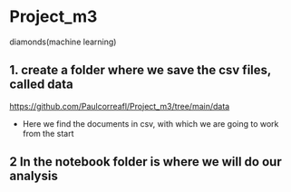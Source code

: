 # Project_m3
diamonds(machine learning)
## 1. create a folder where we save the csv files, called data
https://github.com/Paulcorreafl/Project_m3/tree/main/data
- Here we find the documents in csv, with which we are going to work from the start
## 2 In the notebook folder is where we will do our analysis

